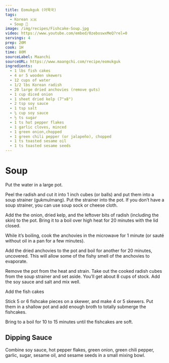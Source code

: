 ```yaml
---
title: Eomukguk (어묵국)
tags:
  - Korean 🇰🇷
  - Soup 🥣
image: /img/recipes/Fishcake-Soup.jpg
video: https://www.youtube.com/embed/0zeboswxMeQ?rel=0
servings: 4
prep: 20M
cook: 1H
time: 80M
sourceLabel: Maanchi
sourceURL: https://www.maangchi.com/recipe/eomukguk
ingredients:
  - 1 lbs fish cakes
  - 4 or 5 wooden skewers
  - 12 cups of water
  - 1/2 lbs Korean radish
  - 20 large dried anchovies (remove guts)
  - 1 cup diced onion
  - 1 sheet dried kelp (7"x8")
  - 2 tsp soy sauce
  - 1 tsp salt
  - ¼ cup soy sauce
  - ½ ts sugar
  - 1 ts hot pepper flakes
  - 1 garlic cloves, minced
  - 1 green onion,chopped
  - 1 green chili pepper (or jalapeño), chopped
  - 1 ts toasted sesame oil
  - 1 ts toasted sesame seeds
---
```


# Soup

Put the water in a large pot.

Peel the radish and cut it into 1 inch cubes (or balls) and put them into a soup strainer (gukmulmang). Put the strainer into the pot. If you don’t have a soup strainer, you can use soup sock or cheese cloth.

Add the the onion, dried kelp, and the leftover bits of radish (including the skin) to the pot. Bring it to a boil over high heat for 20 minutes with the lid closed.

While it’s boiling, cook the anchovies in the microwave for 1 minute (or sauté without oil in a pan for a few minutes).

Add the dried anchovies to the pot and boil for another for 20 minutes, uncovered. This will allow some of the fishy smell of the anchovies to evaporate.

 Remove the pot from the heat and strain. Take out the cooked radish cubes from the soup strainer and set aside. You’ll get about 8 cups of stock. Add the soy sauce and salt and mix well.

Add the fish cakes

Stick 5 or 6 fishcake pieces on a skewer, and make 4 or 5 skewers. Put them in a shallow pot and add enough broth to totally submerge the fishcakes.

Bring to a boil for 10 to 15 minutes until the fishcakes are soft.

## Dipping Sauce

Combine soy sauce, hot pepper flakes, green onion, green chili pepper, garlic, sugar, sesame oil, and sesame seeds in a small mixing bowl.
